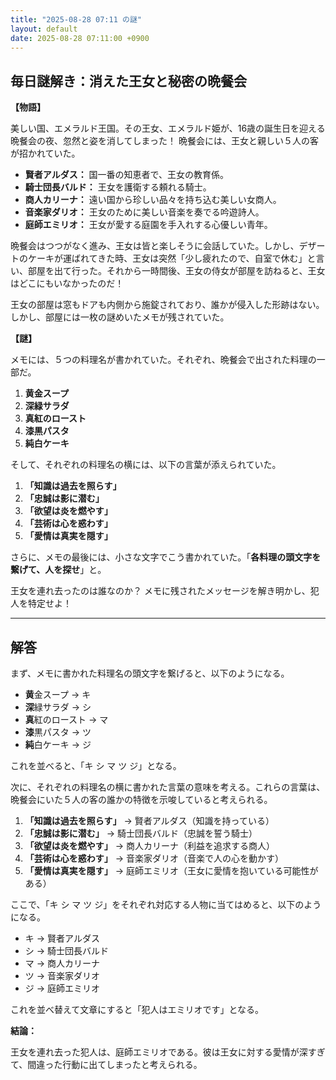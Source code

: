 ```yaml
---
title: "2025-08-28 07:11 の謎"
layout: default
date: 2025-08-28 07:11:00 +0900
---
```

## 毎日謎解き：消えた王女と秘密の晩餐会

**【物語】**

美しい国、エメラルド王国。その王女、エメラルド姫が、16歳の誕生日を迎える晩餐会の夜、忽然と姿を消してしまった！
晩餐会には、王女と親しい５人の客が招かれていた。

*   **賢者アルダス：** 国一番の知恵者で、王女の教育係。
*   **騎士団長バルド：** 王女を護衛する頼れる騎士。
*   **商人カリーナ：** 遠い国から珍しい品々を持ち込む美しい女商人。
*   **音楽家ダリオ：** 王女のために美しい音楽を奏でる吟遊詩人。
*   **庭師エミリオ：** 王女が愛する庭園を手入れする心優しい青年。

晩餐会はつつがなく進み、王女は皆と楽しそうに会話していた。しかし、デザートのケーキが運ばれてきた時、王女は突然「少し疲れたので、自室で休む」と言い、部屋を出て行った。それから一時間後、王女の侍女が部屋を訪ねると、王女はどこにもいなかったのだ！

王女の部屋は窓もドアも内側から施錠されており、誰かが侵入した形跡はない。しかし、部屋には一枚の謎めいたメモが残されていた。

**【謎】**

メモには、５つの料理名が書かれていた。それぞれ、晩餐会で出された料理の一部だ。

1.  **黄金スープ**
2.  **深緑サラダ**
3.  **真紅のロースト**
4.  **漆黒パスタ**
5.  **純白ケーキ**

そして、それぞれの料理名の横には、以下の言葉が添えられていた。

1.  **「知識は過去を照らす」**
2.  **「忠誠は影に潜む」**
3.  **「欲望は炎を燃やす」**
4.  **「芸術は心を惑わす」**
5.  **「愛情は真実を隠す」**

さらに、メモの最後には、小さな文字でこう書かれていた。「**各料理の頭文字を繋げて、人を探せ**」と。

王女を連れ去ったのは誰なのか？ メモに残されたメッセージを解き明かし、犯人を特定せよ！

---

## 解答

まず、メモに書かれた料理名の頭文字を繋げると、以下のようになる。

*   **黄**金スープ → キ
*   **深**緑サラダ → シ
*   **真**紅のロースト → マ
*   **漆**黒パスタ → ツ
*   **純**白ケーキ → ジ

これを並べると、「キ シ マ ツ ジ」となる。

次に、それぞれの料理名の横に書かれた言葉の意味を考える。これらの言葉は、晩餐会にいた５人の客の誰かの特徴を示唆していると考えられる。

1.  **「知識は過去を照らす」** → 賢者アルダス（知識を持っている）
2.  **「忠誠は影に潜む」** → 騎士団長バルド（忠誠を誓う騎士）
3.  **「欲望は炎を燃やす」** → 商人カリーナ（利益を追求する商人）
4.  **「芸術は心を惑わす」** → 音楽家ダリオ（音楽で人の心を動かす）
5.  **「愛情は真実を隠す」** → 庭師エミリオ（王女に愛情を抱いている可能性がある）

ここで、「キ シ マ ツ ジ」をそれぞれ対応する人物に当てはめると、以下のようになる。

*   キ → 賢者アルダス
*   シ → 騎士団長バルド
*   マ → 商人カリーナ
*   ツ → 音楽家ダリオ
*   ジ → 庭師エミリオ

これを並べ替えて文章にすると「犯人はエミリオです」となる。

**結論：**

王女を連れ去った犯人は、庭師エミリオである。彼は王女に対する愛情が深すぎて、間違った行動に出てしまったと考えられる。
